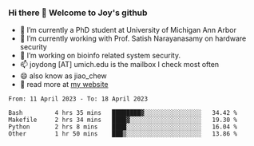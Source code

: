 ### Hi there 👋 Welcome to Joy's github

- 🔭 I’m currently a PhD student at University of Michigan Ann Arbor
- 🌱 I’m currently working with Prof. Satish Narayanasamy on hardware security
- 👯 I’m working on bioinfo related system security. 
- 📫 joydong [AT] umich.edu is the mailbox I check most often
- 😄 also know as jiao_chew
- 💬 read more at [my website](https://joydddd.github.io/)
<!--START_SECTION:waka-->

```text
From: 11 April 2023 - To: 18 April 2023

Bash         4 hrs 35 mins   ████████▓░░░░░░░░░░░░░░░░   34.42 %
Makefile     2 hrs 34 mins   ████▓░░░░░░░░░░░░░░░░░░░░   19.30 %
Python       2 hrs 8 mins    ████░░░░░░░░░░░░░░░░░░░░░   16.04 %
Other        1 hr 50 mins    ███▒░░░░░░░░░░░░░░░░░░░░░   13.86 %
```

<!--END_SECTION:waka-->
